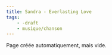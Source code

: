 ```yaml
---
title: Sandra - Everlasting Love
tags:
    - -draft
    - musique/chanson
---
```


Page créée automatiquement, mais vide.
